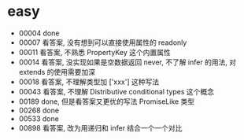 # easy

- 00004 done
- 00007 看答案, 没有想到可以直接使用属性的 readonly
- 00011 看答案, 不熟悉 PropertyKey 这个内置属性
- 00014 看答案, 没实现如果是空数据返回 never, 不了解 infer 的用法, 对 extends 的使用需要加深
- 00018 看答案, 不理解类型加 ['xxx'] 这种写法
- 00043 看答案, 不理解 Distributive conditional types 这个概念
- 00189 done, 但是看答案又更优的写法 PromiseLike 类型
- 00268 done
- 00533 done
- 00898 看答案, 改为用递归和 infer 结合一个一个对比